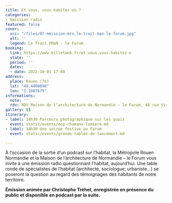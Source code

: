 ```yaml
---
title: Et vous, vous habitez où ?
categories:
- Emission radio
featured: false
cover:
  src: "/files/07-emission-mrn_le-trait-man-le-forum.jpg"
  alt: ''
  legend: Le Trait ©MaN - le Forum
booking:
  link: https://www.billetweb.fr/et-vous-vous-habitez-o
  state: ''
  period: ''
  dates:
  - date: 2022-10-01 17:00
address:
  place: Rouen (76)
  lat: "49.4400098"
  lon: "1.1007679"
informations:
  note: ''
  rdv: RDV Maison de l’architecture de Normandie – le Forum, 48 rue Victor Hugo
gallery: []
itinerary:
- label: 14h30 Parcours photographique sur les quais
  event: static/events/eop-chamane-lumiere.md
- label: 18h30 Une soirée festive au Forum
  event: static/events/grande-tablee-de-lancement.md

---
```

À l’occasion de la sortie d’un podcast sur l’habitat, la Métropole Rouen Normandie et la Maison de l’architecture de Normandie – le Forum vous invite à une émission radio questionnant l’habitat, aujourd’hui. Une table ronde de spécialistes de l’habitat (architecte, sociologue, urbaniste…) se poseront la question au regard des témoignages des habitants de notre territoire.

**Émission animée par Christophe Tréhet, enregistrée en présence du public et disponible en podcast par la suite.**